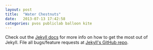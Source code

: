 ```yaml
---
layout: post
title:  "Water Chestnuts"
date:   2013-07-13 17:42:58
categories: pvos publiclab balloon kite
---
```


Check out the [Jekyll docs][jekyll] for more info on how to get the most out of Jekyll. File all bugs/feature requests at [Jekyll's GitHub repo][jekyll-gh].

[jekyll-gh]: https://github.com/mojombo/jekyll
[jekyll]:    http://jekyllrb.com
